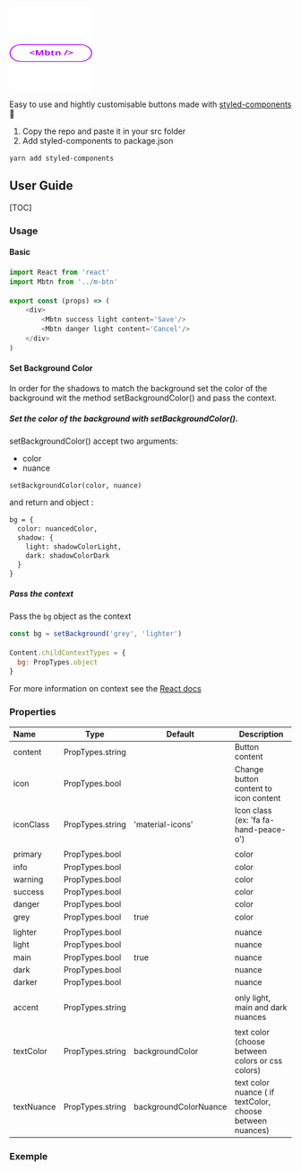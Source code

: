 <img src="https://github.com/mimccio/Mbtn/blob/master/settings/logo/mbtn-logo.svg" alt="mbtn logo" title="mbtn" align="middle" width="150" height='150' />

Easy to use and hightly customisable buttons made with [styled-components](https://github.com/styled-components/styled-components) :nail_care:



1. Copy the repo and paste it in your src folder
2. Add styled-components to package.json

```b
yarn add styled-components
```



## User Guide

[TOC]

### Usage

#### Basic

```javascript
import React from 'react'
import Mbtn from '../m-btn'

export const (props) => (
	<div>
  		<Mbtn success light content='Save'/>
  		<Mbtn danger light content='Cancel'/>
  	</div>
)

```
#### Set Background Color

In order for the shadows to match the background set the color of the background wit the method setBackgroundColor() and pass the context.

##### Set the color of the background with setBackgroundColor().

setBackgroundColor() accept two arguments:

- color
- nuance

```
setBackgroundColor(color, nuance)
```

and return and object :

```
bg = {
  color: nuancedColor,
  shadow: {
    light: shadowColorLight,
    dark: shadowColorDark
  }
}
```

##### Pass the context

Pass the `bg` object as the context 

```javascript
const bg = setBackground('grey', 'lighter')

Content.childContextTypes = {
  bg: PropTypes.object
}
```

For more information on context see the [React docs](https://facebook.github.io/react/docs/context.html)

### Properties

| Name       | Type             | Default               | Description                              |
| :--------- | ---------------- | --------------------- | ---------------------------------------- |
| content    | PropTypes.string |                       | Button content                           |
| icon       | PropTypes.bool   |                       | Change button content to icon content    |
| iconClass  | PropTypes.string | 'material-icons'      | Icon class (ex: 'fa fa-hand-peace-o')    |
|            |                  |                       |                                          |
| primary    | PropTypes.bool   |                       | color                                    |
| info       | PropTypes.bool   |                       | color                                    |
| warning    | PropTypes.bool   |                       | color                                    |
| success    | PropTypes.bool   |                       | color                                    |
| danger     | PropTypes.bool   |                       | color                                    |
| grey       | PropTypes.bool   | true                  | color                                    |
|            |                  |                       |                                          |
| lighter    | PropTypes.bool   |                       | nuance                                   |
| light      | PropTypes.bool   |                       | nuance                                   |
| main       | PropTypes.bool   | true                  | nuance                                   |
| dark       | PropTypes.bool   |                       | nuance                                   |
| darker     | PropTypes.bool   |                       | nuance                                   |
|            |                  |                       |                                          |
| accent     | PropTypes.string |                       | only light, main and dark nuances        |
|            |                  |                       |                                          |
| textColor  | PropTypes.string | backgroundColor       | text color (choose between colors or css colors) |
| textNuance | PropTypes.string | backgroundColorNuance | text color nuance ( if textColor, choose between nuances) |

### Exemple